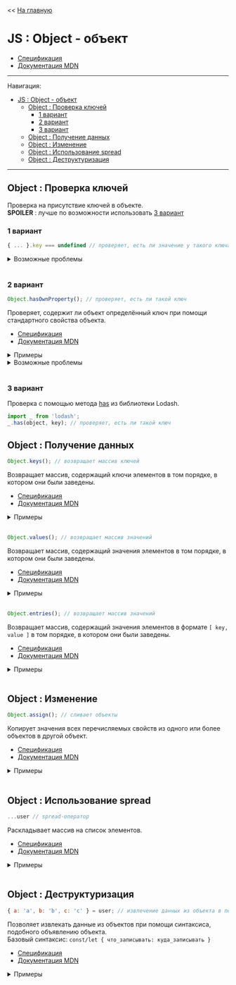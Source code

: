 << [На главную](../README.md)

# JS : Object - объект

- [Спецификация](https://tc39.es/ecma262/#sec-object-objects)
- [Документация MDN](https://developer.mozilla.org/ru/docs/Web/JavaScript/Reference/Global_Objects/Object)

---

Навигация:

- [JS : Object - объект](#js--object---объект)
  - [Object : Проверка ключей](#object--проверка-ключей)
    - [1 вариант](#1-вариант)
    - [2 вариант](#2-вариант)
    - [3 вариант](#3-вариант)
  - [Object : Получение данных](#object--получение-данных)
  - [Object : Изменение](#object--изменение)
  - [Object : Использование spread](#object--использование-spread)
  - [Object : Деструктуризация](#object--деструктуризация)

---

## Object : Проверка ключей

Проверка на присутствие ключей в объекте.  
**SPOILER** : лучше по возможности использовать [3 вариант](#3-вариант)

### 1 вариант

```js
{ ... }.key === undefined // проверяет, есть ли значение у такого ключа
```

<details>
<summary>Возможные проблемы</summary>

```js
const someFunction = () => {
  console.log('Hello, World!');
}; // ==> undefined

const user = { name: someFunction() };
user.name === undefined; // ==> true
```

</details><br>

### 2 вариант

<a id="hasOwnProperty"></a>

```js
Object.hasOwnProperty(); // проверяет, есть ли такой ключ
```

Проверяет, содержит ли объект определённый ключ при помощи стандартного свойства объекта.

- [Спецификация](https://tc39.es/ecma262/#sec-object.prototype.hasownproperty)
- [Документация MDN](https://developer.mozilla.org/ru/docs/Web/JavaScript/Reference/Global_Objects/Object/hasOwnProperty)

<details>
<summary>Примеры</summary>

```js
const user = {
  name: {
    first: 'Ihar',
    last: 'Spurhiash',
  },
  height: 192,
  married: true,
};
const prop = 'name';

user.hasOwnProperty('name'); // ==> true
user.hasOwnProperty(prop); // ==> true
user.hasOwnProperty('User'); // ==> false
user.hasOwnProperty('name.last'); // ==> false
```

</details>

<details>
<summary>Возможные проблемы</summary>

```js
const user = { name: 'Ihar Spurhiash', hasOwnProperty: 'Ooops!' };
user.hasOwnProperty('name'); // ==> TypeError: user.hasOwnProperty is not a function
```

</details><br>

### 3 вариант

Проверка с помощью метода [has](node-lodash.md#has) из библиотеки Lodash.

```js
import _ from 'lodash';
_.has(object, key); // проверяет, есть ли такой ключ
```

## Object : Получение данных

<a id="keys"></a>

```js
Object.keys(); // возвращает массив ключей
```

Возвращает массив, содержащий ключи элементов в том порядке, в котором они были заведены.

- [Спецификация](https://tc39.es/ecma262/#sec-object.prototype.keys)
- [Документация MDN](https://developer.mozilla.org/ru/docs/Web/JavaScript/Reference/Global_Objects/Object/keys)

<details>
<summary>Примеры</summary>

```js
const user = {
  name: {
    first: 'Ihar',
    last: 'Spurhiash',
  },
  height: 192,
  married: true,
};

Object.keys(user); // ==> [ 'name', 'height', 'married' ]
```

</details><br>

<a id="values"></a>

```js
Object.values(); // возвращает массив значений
```

Возвращает массив, содержащий значения элементов в том порядке, в котором они были заведены.

- [Спецификация](https://tc39.es/ecma262/#sec-object.prototype.values)
- [Документация MDN](https://developer.mozilla.org/ru/docs/Web/JavaScript/Reference/Global_Objects/Object/values)

<details>
<summary>Примеры</summary>

```js
const user = {
  name: {
    first: 'Ihar',
    last: 'Spurhiash',
  },
  height: 192,
  married: true,
};

Object.values(user); // ==> [ { first: 'Ihar', last: 'Spurhiash' }, 192, true ]
```

</details><br>

<a id="entries"></a>

```js
Object.entries(); // возвращает массив значений
```

Возвращает массив, содержащий значения элементов в формате `[ key, value ]` в том порядке, в котором они были заведены.

- [Спецификация](https://tc39.es/ecma262/#sec-object.prototype.entries)
- [Документация MDN](https://developer.mozilla.org/ru/docs/Web/JavaScript/Reference/Global_Objects/Object/entries)

<details>
<summary>Примеры</summary>

```js
const user = {
  name: {
    first: 'Ihar',
    last: 'Spurhiash',
  },
  height: 192,
  married: true,
};

Object.entries(user); // ==> [ [ 'name', { first: 'Ihar', last: 'Spurhiash' } ], [ 'height', 192 ], [ 'married', true ] ]
```

</details><br>

## Object : Изменение

```js
Object.assign(); // сливает объекты
```

Копирует значения всех перечисляемых свойств из одного или более объектов в другой объект.

- [Спецификация](https://tc39.es/ecma262/#sec-object.prototype.assign)
- [Документация MDN](https://developer.mozilla.org/ru/docs/Web/JavaScript/Reference/Global_Objects/Object/assign)

<details>
<summary>Примеры</summary>

```js
const user1 = {
  name: {
    first: 'Hanna',
    last: 'Chabaniuk',
  },
  age: 29,
  married: false,
};

const user2 = {
  name: {
    first: 'Hanna',
    last: 'Spurhiash',
  },
  married: true,
};

Object.assign(user1, user2); // ==> user1

// user1 === {
//   name: {
//     first: 'Hanna',
//     last: 'Spurhiash',
//   },
//   age: 29,
//   married: true,
// }
```

</details><br>

## Object : Использование spread

<a id="spread"></a>

```js
...user // spread-оператор
```

Раскладывает массив на список элементов.

- [Спецификация](https://tc39.es/ecma262/#prod-SpreadElement)
- [Документация MDN](https://developer.mozilla.org/ru/docs/Web/JavaScript/Reference/Operators/Spread_syntax)

<details>
<summary>Примеры</summary>

```js
// Создание копии объекта (а не ссылки на объеки)
// ------------------------------------------------------------
const user = {
  name: {
    first: 'Ihar',
    last: 'Spurhiash',
  },
  height: 192,
  married: true,
};

const newUser = {
  ...user,
};
// newUser === { name: { first: 'Ihar', last: 'Spurhiash' }, height: 192, married: true }
```

```js
// Добавление значений в объект
// ------------------------------------------------------------
const userName = {
  name: 'Ihar',
};
const userHeight = {
  height: 192,
};
const married = true;
const property = 'sex';

const userChars = {
  ...userHeight,
  weight: 63,
  [property]: 'male',
  married,
};
// userChars === { height: 192, weight: 63, sex: 'male', married: true }

const user = {
  ...userName,
  ...userChars,
};
// user === { name: 'Ihar', height: 192, weight: 63, sex: 'male', married: true }
```

```js
// Замена значений в объекте
// ------------------------------------------------------------
const user = {
  name: 'Ihar',
  height: 192,
  married: true,
};
const userName = {
  name: {
    first: 'Ihar',
    last: 'Spurhiash',
  },
};
const userFix = {
  ...user,
  ...userName,
};
// userFix === { name: { first: 'Ihar', last: 'Spurhiash' }, height: 192, married: true }
```

</details><br>

## Object : Деструктуризация

<a id="destructuring"></a>

```js
{ a: 'a', b: 'b', c: 'c' } = user; // извлечение данных из объекта в переменные
```

Позволяет извлекать данные из объектов при помощи синтаксиса, подобного объявлению объекта.<br>
Базовый синтаксис: `const/let { что_записывать: куда_записывать }`

- [Спецификация](https://tc39.es/ecma262/#sec-destructuring-assignment)
- [Документация MDN](https://developer.mozilla.org/ru/docs/Web/JavaScript/Reference/Operators/Destructuring_assignment#Разбор_объектов)

<details>
<summary>Примеры</summary>

```js
// объявление переменных со значениями
// ------------------------------------------------------------
const user = {
  name: {
    first: 'Ihar',
    last: 'Spurhiash',
  },
  height: 192,
  married: true,
};
const {
  height: userHeight,
  name: userName, // порядок переменных не обязан совпадать с порядком ключей
  married, // имя переменной совпадает с ключём
} = user;

// userName === { first: 'Ihar', last: 'Spurhiash' }
// userHeight === 192
// married === true
```

```js
// присвоение значений переменным
// ------------------------------------------------------------
const user = {
  name: {
    first: 'Ihar',
    last: 'Spurhiash',
  },
  height: 192,
};

const {
  name: { first: userFirstName },
  height: userHeight,
  weight: userWeight = null, // значения по умолчанию
  weight = null, // значения по умолчанию
  married, // несуществующий ключ
} = user;

// userFirstName === 'Ihar'
// userHeight === 192
// userWeight === null
// weight === null
// married === undefined
```

</details><br>
